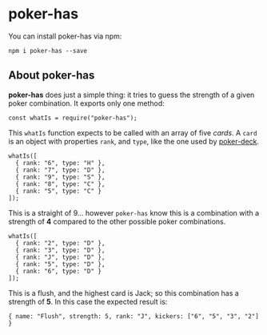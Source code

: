 # poker-has

You can install poker-has via npm:

```
npm i poker-has --save
```

## About poker-has

**poker-has** does just a simple thing: it tries to guess the strength of a given poker combination. It exports only one method:

```
const whatIs = require("poker-has");
```

This `whatIs` function expects to be called with an array of five *cards*.
A `card` is an object with properties `rank`, and `type`, like the one used by [poker-deck](https://github.com/brunoscopelliti/poker-deck).

```
whatIs([
  { rank: "6", type: "H" },
  { rank: "7", type: "D" },
  { rank: "9", type: "S" },
  { rank: "8", type: "C" },
  { rank: "5", type: "C" }
]);
```

This is a straight of 9... however `poker-has` know this is a combination with a strength of **4** compared to the other possible poker combinations.

```
whatIs([
  { rank: "2", type: "D" },
  { rank: "3", type: "D" },
  { rank: "J", type: "D" },
  { rank: "5", type: "D" },
  { rank: "6", type: "D" }
]);
```

This is a flush, and the highest card is Jack; so this combination has a strength of **5**. In this case the expected result is:

```
{ name: "Flush", strength: 5, rank: "J", kickers: ["6", "5", "3", "2"] }
```
